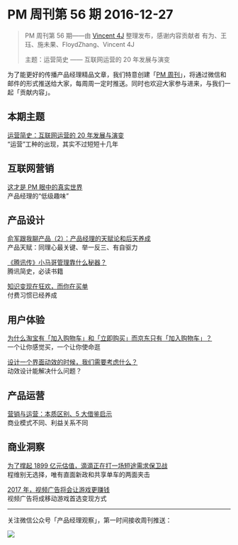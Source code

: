 # PM 周刊第 56 期 2016-12-27

> PM 周刊第 56 期——由 [Vincent 4J](http://pmweekly.com/contributors#vincent4j) 整理发布，感谢内容贡献者 有为、王珏、施未果、FloydZhang、Vincent 4J
> 
> 主题：运营简史 —— 互联网运营的 20 年发展与演变

为了能更好的传播产品经理精品文章，我们特意创建「[PM 周刊](http://pmweekly.com/)」，将通过微信和邮件的形式推送给大家，每周周一定时推送。同时也欢迎大家参与进来，与我们一起「贡献内容」。    

## 本期主题  

[运营简史：互联网运营的 20 年发展与演变](http://36kr.com/p/5060330.html)   
“运营”工种的出现，其实不过短短十几年      

## 互联网营销 

[这才是 PM 眼中的真实世界](https://mp.weixin.qq.com/s?__biz=MzI0OTA5OTAxOA==&mid=2651070583&idx=1&sn=01a363c3c4b49f242fe8c4dc18ac3cd7&chksm=f2662612c511af04c1b0de34be0343522842e9eb7b88c9ec7b229441d92beb0093383623dff3&mpshare=1&scene=1&srcid=1226fGas4cDVgE64DVl7rjiP&key=564c3e9811aee0ab8ba613c93e9f742daee010b4016bfb9885f8dae0ee424bfc7d92783685038c684bf6458c09891f10d3c2edf5ba37c6d70fb94ddcf1103bf5e731617f17cdaeb1e4f8384aceebd10b&ascene=0&uin=NDgwNzA1&devicetype=iMac+MacBookPro11%2C1+OSX+OSX+10.12.2+build(16C67)&version=12010210&nettype=WIFI&fontScale=100&pass_ticket=ZElEfyTUCxFIqZtKHLr16VJQzW5S6Tod1Nwcr6n%2BaO8%3D)   
产品经理的“低级趣味”   

## 产品设计 

[俞军跟我聊产品（2）：产品经理的天赋论和后天养成](https://zhuanlan.zhihu.com/p/24531555)   
产品天赋：同理心最关键、举一反三、有自驱力    

[《腾讯传》小马哥管理靠什么秘器？](https://mp.weixin.qq.com/s?__biz=MzA3OTM5NTkxNA==&mid=2652413458&idx=2&sn=b8fab06eda8e87b4907bbbe60f3ac3ed&chksm=84581337b32f9a218a669ee0ca5df75272bfdd2709e495b630823ddc3afe70f93f8ed62bf36f&mpshare=1&scene=1&srcid=1227AmYqpRlhoj2kXBGWFLW9&key=564c3e9811aee0ab34e291bfadb33daf9e220886d51404730d0b74b7dfdbc138af6ddb57e281a708eab03b5255c85e68a0496d3ae5cae9c06a95b5ec25a8b8de222296deffd1ec99a363ade85e1fabae&ascene=0&uin=NDgwNzA1&devicetype=iMac+MacBookPro11%2C1+OSX+OSX+10.12.2+build(16C67)&version=12010210&nettype=WIFI&fontScale=100&pass_ticket=ZElEfyTUCxFIqZtKHLr16VJQzW5S6Tod1Nwcr6n%2BaO8%3D)    
腾讯简史，必读书籍      

[知识变现在狂欢，而你在买单](https://mp.weixin.qq.com/s?__biz=MzI0MjcwNzU5Mw==&mid=2247483663&idx=1&sn=179e53846e3f99e219393075a606d2e9&chksm=e9797ce9de0ef5ffbed29bdfeb407f1db4bfa48a7d512c44bebbdf01cc5af51efbe8b6e72afc&mpshare=1&scene=1&srcid=1227CHASVr3jFVE3h7L0tU85&key=564c3e9811aee0aba52482c4be8ed682809065105db39b97b490b528e8f1171d39e696761ea910d7647bd0368df45e9bca0e3e370025393425833fdc4a3a3ec2dab87f1450d9e543b674c63bd2432071&ascene=0&uin=NDgwNzA1&devicetype=iMac+MacBookPro11%2C1+OSX+OSX+10.12.2+build(16C67)&version=12010210&nettype=WIFI&fontScale=100&pass_ticket=ZElEfyTUCxFIqZtKHLr16VJQzW5S6Tod1Nwcr6n%2BaO8%3D)   
付费习惯已经养成   

## 用户体验

[为什么淘宝有「加入购物车」和「立即购买」而京东只有「加入购物车」？](https://mp.weixin.qq.com/s?__biz=MzIxMzM0OTYzMg==&mid=2247485449&idx=1&sn=384f6f67e383dc6b8db574e86b898446&chksm=97b96c66a0cee570910bcaf79b872658225bcfd218b4f89a18597f633d50dc81419e4e5c1a6c&mpshare=1&scene=1&srcid=1227GN1THyEiOUtx0ifU4JXk&key=564c3e9811aee0ab4ee0945350c4a9f509459e762ba7864e9ff1d72356224e4412ba6850cfc3a2ddbaab10cebb0fad18025df7a217c930e9e2bc9a27ec790d853b17087ec4c4c6ec61cbea3805ae5b50&ascene=0&uin=NDgwNzA1&devicetype=iMac+MacBookPro11%2C1+OSX+OSX+10.12.2+build(16C67)&version=12010210&nettype=WIFI&fontScale=100&pass_ticket=ZElEfyTUCxFIqZtKHLr16VJQzW5S6Tod1Nwcr6n%2BaO8%3D)   
一个让你感觉买，一个让你使命逛    

[设计一个界面动效的时候，我们需要考虑什么？](https://mp.weixin.qq.com/s?__biz=MzIwMzAyNTAzMw==&mid=2650318561&idx=1&sn=e9f774ac796a2f9f7533e6d57656de47&chksm=8ed9b907b9ae3011624d3e334e35342f919f1b84a7a01922591c2fc17d0997e6404d1d2c25b8&mpshare=1&scene=1&srcid=1227JJ8kp15XMyaLPTNQJaMX&key=564c3e9811aee0abc6d1bda7a6ee7cec5359b262f8e547a65f5a33537b50cebefad55be798d3f163117a21dc188cb358b5100d4647c745dd8acabf47ab1f8d6b58742c6ddcbaa7f266b350d2ef46e465&ascene=0&uin=NDgwNzA1&devicetype=iMac+MacBookPro11%2C1+OSX+OSX+10.12.2+build(16C67)&version=12010210&nettype=WIFI&fontScale=100&pass_ticket=ZElEfyTUCxFIqZtKHLr16VJQzW5S6Tod1Nwcr6n%2BaO8%3D)   
动效设计能解决什么问题？   

## 产品运营  

[营销与运营：本质区别、5 大借鉴启示](https://mp.weixin.qq.com/s?__biz=MzI2NzA3OTQyMA==&mid=2654435188&idx=1&sn=92cb5b568782485a2df90693dfabace3&chksm=f1478ce7c63005f1b0d5e1b595590373d1e220c8c8a1507ada9014c6610155762e11e02c259e&mpshare=1&scene=1&srcid=1227JoVHhnegvd1bjkRPxCHO&key=564c3e9811aee0ab9a4d7488a8f9887be8e08a6c48f07216d7eec4f94d4dd0e71ababd8522a1b8787d60e04ae5d7be8a5c53594779d77f8ce239bf5565c3019b8a189f62468c88fed165901435580c81&ascene=0&uin=NDgwNzA1&devicetype=iMac+MacBookPro11%2C1+OSX+OSX+10.12.2+build(16C67)&version=12010210&nettype=WIFI&fontScale=100&pass_ticket=ZElEfyTUCxFIqZtKHLr16VJQzW5S6Tod1Nwcr6n%2BaO8%3D)     
商业模式不同、利益关系不同    

## 商业洞察 

[为了撑起 1899 亿元估值，滴滴正在打一场短途需求保卫战](https://www.huxiu.com/article/175341.html)   
程维别无选择，唯有直面新政和共享单车的两面夹击    

[2017 年，视频广告将会让游戏更赚钱](https://mp.weixin.qq.com/s?__biz=MzAwMDA3ODc2NQ==&mid=2650448957&idx=1&sn=9653475815a2800df6672973f7d5de3f&chksm=82e062ffb597ebe9650fd2d23fae07bbb9fa7d30a07d0f7007b499509da308bea033a78f4e93&mpshare=1&scene=1&srcid=1227qoerP83ImYp0kOkBhvEf&key=564c3e9811aee0abe54fb34761a33cd976dae92485ddb91e8e7f1c2905fa8c3c3fade94c97cd3a27dcd3ff0efcde6c99bce56f284a337928a276665fa7c17b8de49a0b122e3ed0c1c44db1699ed19758&ascene=0&uin=NDgwNzA1&devicetype=iMac+MacBookPro11%2C1+OSX+OSX+10.12.2+build(16C67)&version=12010210&nettype=WIFI&fontScale=100&pass_ticket=ZElEfyTUCxFIqZtKHLr16VJQzW5S6Tod1Nwcr6n%2BaO8%3D)    
视频广告将成移动游戏首选变现方式   
  
---
关注微信公众号「产品经理观察」，第一时间接收周刊推送：          
  
![](http://com-4jplus-temp.qiniudn.com/pmweekly-weixin.jpg)   